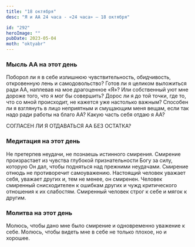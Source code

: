 ```yaml
---
title: "18 октября"
desc: "Я и АА 24 часа - «24 часа» — 18 октября"

id: "292"
heroImage: ""
pubDate: 2023-05-04
moth: "oktyabr"
---
```


### Мысль АА на этот день

Поборол ли я в себе излишнюю чувствительность, обидчивость, откровенную лень и
самодовольство? Готов ли я целиком выложиться ради АА, наплевав на мое
драгоценное «Я»? Или собственный уют мне дороже того, что я мог бы совершить?
Дорос ли я до той точки, где то, что со мной происходит, не кажется уже
настолько важным? Способен ли я взглянуть в лицо неприятным и смущающим меня
вещам, если так надо ради работы на благо АА? Какую часть себя отдаю я АА?

СОГЛАСЕН ЛИ Я ОТДАВАТЬСЯ АА БЕЗ ОСТАТКА?

### Медитация на этот день

Не претерпев неудачи, не познаешь истинного смирения. Смирение произрастает из
чувства глубокой признательности Богу за силу, которую Он дал, чтобы подняться
над прежними неудачами. Смирение отнюдь не противоречит самоуважению.
Настоящий человек уважает себя, уважает других и, тем не менее, он смиренен.
Человек смиренный снисходителен к ошибкам других и чужд критического отношения
к их слабостям. Смиренный человек строг к себе и мягок к другим.

### Молитва на этот день

Молюсь, чтобы дано мне было смирение и одновременно уважение к себе. Молюсь,
чтобы видеть мне в себе не только плохое, но и хорошее.

